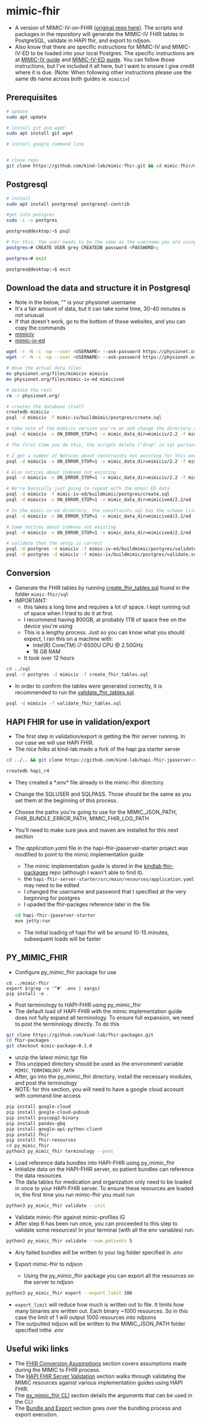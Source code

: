# mimic-fhir

- A version of MIMIC-IV-on-FHIR ([original repo here](https://github.com/kind-lab/mimic-fhir)). The scripts and packages in the repository will generate the MIMIC-IV FHIR tables in PostgreSQL, validate in HAPI fhir, and export to ndjson.
- Also know that there are specific instructions for MIMIC-IV and MIMIC-IV-ED to be loaded into your local Postgres. The specific instructions are at [MIMIC-IV guide](https://github.com/MIT-LCP/mimic-code/tree/main/mimic-iv/buildmimic/postgres) and [MIMIC-IV-ED guide](https://github.com/MIT-LCP/mimic-code/tree/main/mimic-iv-ed/buildmimic/postgres). You can follow those instructions, but I've included it all here, but I want to ensure I give credit where it is due. (Note: When following other instructions please use the same db name across both guides ie. `mimiciv`)

## Prerequisites

```sh
# update
sudo apt update

# install git and wget
sudo apt install git wget

# install google command line


# clone repo
git clone https://github.com/kind-lab/mimic-fhir.git && cd mimic-fhir/mimic-code
```

## Postgresql
```sh
# install
sudo apt install postgresql postgresql-contrib

#get into postgres
sudo -i -u postgres
```

```sh 
postgres@desktop:~$ psql
```


```sh
# For this, the user needs to be the same as the username you are using on the current computer you're using
postgres=# CREATE USER grey CREATEDB password <PASSWORD>;

postgres=# exit
```

```sh
postgres@desktop:~$ exit
```

## Download the data and structure it in Postgresql

- Note in the below, "<USERNAME>" is your physionet username
- It's a fair amount of data, but it can take some time, 30-40 minutes is not unusual
- If that doesn't work, go to the bottom of these websites, and you can copy the commands
- [mimiciv](https://physionet.org/content/mimiciv/2.2/)
- [mimic-iv-ed](https://physionet.org/content/mimic-iv-ed/2.2/)

```sh
wget -r -N -c -np --user <USERNAME> --ask-password https://physionet.org/files/mimiciv/2.2/
wget -r -N -c -np --user <USERNAME> --ask-password https://physionet.org/files/mimic-iv-ed/2.2/

# move the actual data files
mv physionet.org/files/mimiciv mimiciv 
mv physionet.org/files/mimic-iv-ed mimicived

# delete the rest
rm -r physionet.org/

# creates the database itself
createdb mimiciv
psql -d mimiciv -f mimic-iv/buildmimic/postgres/create.sql

# take note of the mimiciv version you're on and change the directory accordingly, this one takes a while
psql -d mimiciv -v ON_ERROR_STOP=1 -v mimic_data_dir=mimiciv/2.2 -f mimic-iv/buildmimic/postgres/load_gz.sql

# The first time you do this, the scripts delete ("drop" in sql parlance) things before you create them to remove old versions. This produces a warning, you can safely ignore it

# I get a number of Notices about constraints not existing for this one
psql -d mimiciv -v ON_ERROR_STOP=1 -v mimic_data_dir=mimiciv/2.2 -f mimic-iv/buildmimic/postgres/constraint.sql

# Also notices about indexes not existing
psql -d mimiciv -v ON_ERROR_STOP=1 -v mimic_data_dir=mimiciv/2.2 -f mimic-iv/buildmimic/postgres/index.sql

# We're basically just going to repeat with the mimic ED data
psql -d mimiciv -f mimic-iv-ed/buildmimic/postgres/create.sql
psql -d mimiciv -v ON_ERROR_STOP=1 -v mimic_data_dir=mimicived/2.2/ed -f mimic-iv-ed/buildmimic/postgres/load_gz.sql

# In the mimic-iv-ed directory, the constraints.sql has the schema listed as mimic_ed, instead of mimiciv_ed, which is the schema in the other files. In this repo I've changed, but if you go with the original repo, you'll probably have to change it
psql -d mimiciv -v ON_ERROR_STOP=1 -v mimic_data_dir=mimicived/2.2/ed -f mimic-iv-ed/buildmimic/postgres/constraint.sql

# Same notices about indexes not existing
psql -d mimiciv -v ON_ERROR_STOP=1 -v mimic_data_dir=mimicived/2.2/ed -f mimic-iv-ed/buildmimic/postgres/index.sql

# validate that the setup is correct
psql -U postgres -d mimiciv -f mimic-iv-ed/buildmimic/postgres/validate.sql
psql -U postgres -d mimiciv -f mimic-iv/buildmimic/postgres/validate.sql
```

## Conversion

- Generate the FHIR tables by running [create_fhir_tables.sql](https://github.com/kind-lab/mimic-fhir/blob/main/sql/create_fhir_tables.sql) found in the folder `mimic-fhir/sql`
- IMPORTANT: 
  - this takes a long time and requires a lot of space. I kept running out of space when I tried to do it at first.
  - I recommend having 800GB, at probably 1TB of space free on the device you're using
  - This is a lengthy process. Just so you can know what you should expect, I ran this on a machine with:
    - Intel(R) Core(TM) i7-6500U CPU @ 2.50GHz
    - 16 GB RAM
  - It took over 12 hours

```sh
cd ../sql
psql -U postgres -d mimiciv -f create_fhir_tables.sql
```

- In order to confirm the tables were generated correctly, it is recommended to run the [validate_fhir_tables.sql](https://github.com/kind-lab/mimic-fhir/blob/main/sql/validate_fhir_tables.sql).

```sh
psql -d mimiciv -f validate_fhir_tables.sql
```

## HAPI FHIR for use in validation/export

- The first step in validation/export is getting the fhir server running. In our case we will use HAPI FHIR.
- The nice folks at kind-lab made a fork of the hapi jpa starter server

```sh
cd ../.. && git clone https://github.com/kind-lab/hapi-fhir-jpaserver-starter.git

createdb hapi_r4
```

- They created a \*.env\* file already in the mimic-fhir directory. 
- Change the SQLUSER and SQLPASS. Those should be the same as you set them at the beginning of this process.
- Choose the paths you're going to use for the MIMIC_JSON_PATH, FHIR_BUNDLE_ERROR_PATH, MIMIC_FHIR_LOG_PATH
- You'll need to make sure java and maven are installed for this next section
- The *application.yaml* file in the hapi-fhir-jpaserver-starter project was modified to point to the mimic implementation guide
  - The mimic implementation guide is stored in the [kindlab fhir-packages](https://github.com/kind-lab/fhir-packages) repo (although I wasn't able to find it).
  - the ```hapi-fhir-server-starter/src/main/resources/application.yaml``` may need to be edited
  - I changed the username and password that I specified at the very beginning for postgres
  - I upaded the fhir-packges reference later in the file

  ```sh
  cd hapi-fhir-jpaserver-starter
  mvn jetty:run
  ```
  - The initial loading of hapi fhir will be around 10-15 minutes, subsequent loads will be faster

## PY_MIMIC_FHIR

- Configure py_mimic_fhir package for use

```
cd ../mimic-fhir
export $(grep -v '^#' .env | xargs)
pip install -e .
```

- Post terminology to HAPI-FHIR using py_mimic_fhir
- The default load of HAPI-FHIR with the mimic implementation guide does not fully expand all terminology. To ensure full expansion, we need to post the terminology directly. To do this

```sh
git clone https://github.com/kind-lab/fhir-packages.git
cd fhir-packages
git checkout mimic-package-0.1.0
```

- unzip the latest mimic.tgz file
- This unzipped directory should be used as the environment variable `MIMIC_TERMINOLOGY_PATH`
- After, go into the py_mimic_fhir directory, install the necessary modules, and post the terminology
- NOTE: for this section, you will need to have a google cloud account with command line access

```sh
pip install google-cloud
pip install google-cloud-pubsub
pip install psycopg2-binary
pip install pandas-gbq
pip install google-api-python-client
pip install fhir
pip install fhir-resources
cd py_mimic_fhir
python3 py_mimic_fhir terminology --post
```

- Load reference data bundles into HAPI-FHIR using py_mimic_fhir
- Initialize data on the HAPI-FHIR server, so patient bundles can reference the data resources
- The data tables for medication and organization only need to be loaded in once to your HAPI-FHIR server. To ensure these resources are loaded in, the first time you run mimic-fhir you must run

```sh
python3 py_mimic_fhir validate --init
```

- Validate mimic-fhir against mimic-profiles IG  
- After step 6 has been run once, you can proceeded to this step to validate some resources! In your terminal (with all the env variables) run: 

```sh
python3 py_mimic_fhir validate --num_patients 5
```

- Any failed bundles will be written to your log folder specified in *.env*

- Export mimic-fhir to ndjson
  - Using the py_mimic_fhir package you can export all the resources on the server to ndjson

```sh
python3 py_mimic_fhir export --export_limit 100
```

- `export_limit` will reduce how much is written out to file. It limits how many binaries are written out. Each binary ~1000 resources. So in this case the limit of 1 will output 1000 resources into ndjsons 
- The outputted ndjson will be written to the MIMIC_JSON_PATH folder specified inthe *.env*


## Useful wiki links
- The [FHIR Conversion Asusmptions](https://github.com/kind-lab/mimic-fhir/wiki/FHIR-Conversion-Assumptions) section covers assumptions made during the MIMIC to FHIR process.
- The [HAPI FHIR Server Validation](https://github.com/kind-lab/mimic-fhir/wiki/HAPI-FHIR-Server-Validation) section walks through validating the MIMIC resources against various implementation guides using HAPI FHIR.
- The [py_mimic_fhir CLI](https://github.com/kind-lab/mimic-fhir/wiki/py_mimic_fhir-CLI) section details the arguments that can be used in the CLI
- The [Bundle and Export](https://github.com/kind-lab/mimic-fhir/wiki/HAPI-Bundles-and-Export) section goes over the bundling process and export execution.